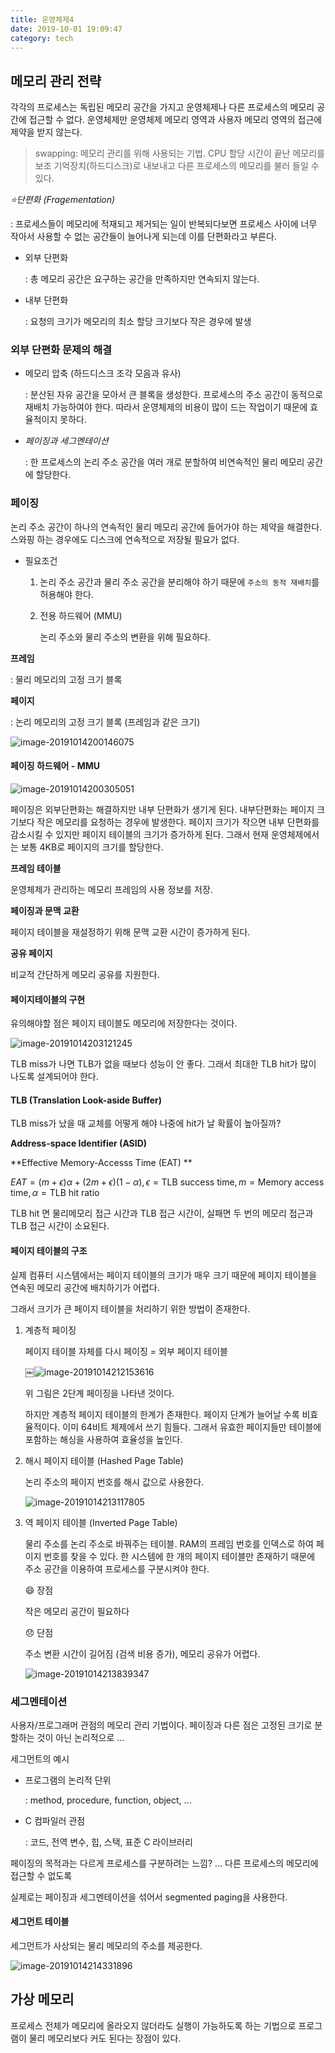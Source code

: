 ```yaml
---
title: 운영체제4
date: 2019-10-01 19:09:47
category: tech
---
```




## 메모리 관리 전략 

각각의 프로세스는 독립된 메모리 공간을 가지고 운영체제나 다른 프로세스의 메모리 공간에 접근할 수 없다. 운영체제만 운영체제 메모리 영역과 사용자 메모리 영역의 접근에 제약을 받지 않는다. 

> swapping: 메모리 관리를 위해 사용되는 기법. CPU 할당 시간이 끝난 메모리를 보조 기억장치(하드디스크)로 내보내고 다른 프로세스의 메모리를 불러 들일 수 있다. 

*:star:단편화 (Fragementation)*

: 프로세스들이 메모리에 적재되고 제거되는 일이 반복되다보면 프로세스 사이에 너무 작아서 사용할 수 없는 공간들이 늘어나게 되는데 이를 단편화라고 부른다.

- 외부 단편화

  : 총 메모리 공간은 요구하는 공간을 만족하지만 연속되지 않는다.

- 내부 단편화

  : 요청의 크기가 메모리의 최소 할당 크기보다 작은 경우에 발생

### 외부 단편화 문제의 해결 

- 메모리 압축 (하드디스크 조각 모음과 유사)

  : 분산된 자유 공간을 모아서 큰 블록을 생성한다. 프로세스의 주소 공간이 동적으로 재배치 가능하여야 한다. 따라서 운영체제의 비용이 많이 드는 작업이기 때문에 효율적이지 못하다. 

- *페이징과 세그멘테이션*

  : 한 프로세스의 논리 주소 공간을 여러 개로 분할하여 비연속적인 물리 메모리 공간에 할당한다. 



### 페이징 

논리 주소 공간이 하나의 연속적인 물리 메모리 공간에 들어가야 하는 제약을 해결한다. 스와핑 하는 경우에도 디스크에 연속적으로 저장될 필요가 없다. 

- 필요조건 

  1. 논리 주소 공간과 물리 주소 공간을 분리해야 하기 때문에 `주소의 동적 재배치`를 허용해야 한다.

  2. 전용 하드웨어 (MMU)

     논리 주소와 물리 주소의 변환을 위해 필요하다.  



**프레임**

: 물리 메모리의 고정 크기 블록 

**페이지**

: 논리 메모리의 고정 크기 블록 (프레임과 같은 크기)

![image-20191014200146075](images/image-20191014200146075.png)

#### 페이징 하드웨어 - MMU

![image-20191014200305051](images/image-20191014200305051.png)



페이징은 외부단편화는 해결하지만 내부 단편화가 생기게 된다. 내부단편화는 페이지 크기보다 작은 메모리를 요청하는 경우에 발생한다. 페이지 크기가 작으면 내부 단편화를 감소시킬 수 있지만 페이지 테이블의 크기가 증가하게 된다. 그래서 현재 운영체제에서는 보통 4KB로 페이지의 크기를 할당한다. 



**프레임 테이블**

운영체제가 관리하는 메모리 프레임의 사용 정보를 저장. 

**페이징과 문맥 교환**

페이지 테이블을 재설정하기 위해 문맥 교환 시간이 증가하게 된다. 

**공유 페이지**

비교적 간단하게 메모리 공유를 지원한다. 



#### 페이지테이블의 구현 

유의해야할 점은 페이지 테이블도 메모리에 저장한다는 것이다. 

![image-20191014203121245](images/image-20191014203121245.png)

TLB miss가 나면 TLB가 없을 때보다 성능이 안 좋다. 그래서 최대한 TLB hit가 많이 나도록 설계되어야 한다. 

#### TLB (Translation Look-aside Buffer)

TLB miss가 났을 때 교체를 어떻게 해야 나중에 hit가 날 확률이 높아질까? 

**Address-space Identifier (ASID)**

**Effective Memory-Accesss Time (EAT) **

$EAT = (m+\epsilon)\alpha +(2m+\epsilon)(1-\alpha), \epsilon=\text{TLB success time}, m=\text{Memory access time}, \alpha=\text{TLB hit ratio}$

TLB hit 면 물리메모리 접근 시간과 TLB 접근 시간이, 실패면 두 번의 메모리 접근과 TLB 접근 시간이 소요된다. 



#### 페이지 테이블의 구조 

실제 컴퓨터 시스템에서는 페이지 테이블의 크기가 매우 크기 때문에 페이지 테이블을 연속된 메모리 공간에 배치하기가 어렵다. 

그래서 크기가 큰 페이지 테이블을 처리하기 위한 방법이 존재한다. 

1. 계층적 페이징 

   페이지 테이블 자체를 다시 페이징 = 외부 페이지 테이블 

   ￼![image-20191014212153616](images/image-20191014212153616.png)

   위 그림은 2단계 페이징을 나타낸 것이다. 

   하지만 계층적 페이지 테이블의 한계가 존재한다. 페이지 단계가 늘어날 수록 비효율적이다. 이미 64비트 체제에서 쓰기 힘들다. 그래서 유효한 페이지들만 테이블에 포함하는 해싱을 사용하여 효율성을 높인다. 

2. 해시 페이지 테이블 (Hashed Page Table)

   논리 주소의 페이지 번호를 해시 값으로 사용한다. 

   ![image-20191014213117805](images/image-20191014213117805.png)

3. 역 페이지 테이블 (Inverted Page Table)

   물리 주소를 논리 주소로 바꿔주는 테이블. RAM의 프레임 번호를 인덱스로 하여 페이지 번호를 찾을 수 있다. 한 시스템에 한 개의 페이지 테이블만 존재하기 때문에 주소 공간을 이용하여 프로세스를 구분시켜야 한다. 

   :smile: 장점

   작은 메모리 공간이 필요하다 

   :disappointed: 단점 

   주소 변환 시간이 길어짐 (검색 비용 증가), 메모리 공유가 어렵다. 

   ![image-20191014213839347](images/image-20191014213839347.png)

### 세그멘테이션

사용자/프로그래머 관점의 메모리 관리 기법이다. 페이징과 다른 점은 고정된 크기로 분할하는 것이 아닌 논리적으로 ... 

세그먼트의 예시 

- 프로그램의 논리적 단위 

  : method, procedure, function, object, ...

- C 컴파일러 관점 

  : 코드, 전역 변수, 힙, 스택, 표준 C 라이브러리 



페이징의 목적과는 다르게 프로세스를 구분하려는 느낌? ... 다른 프로세스의 메모리에 접근할 수 없도록 

실제로는 페이징과 세그멘테이션을 섞어서 segmented paging을 사용한다. 

#### 세그먼트 테이블 

세그먼트가 사상되는 물리 메모리의 주소를 제공한다. 

![image-20191014214331896](images/image-20191014214331896.png)



## 가상 메모리 

프로세스 전체가 메모리에 올라오지 않더라도 실행이 가능하도록 하는 기법으로 프로그램이 물리 메모리보다 커도 된다는 장점이 있다. 





